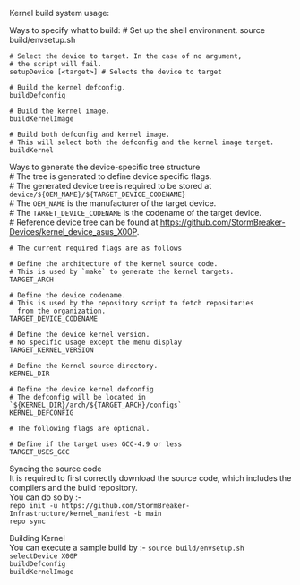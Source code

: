 Kernel build system usage:

Ways to specify what to build:
    # Set up the shell environment.
    source build/envsetup.sh

    # Select the device to target. In the case of no argument,
    # the script will fail.
    setupDevice [<target>] # Selects the device to target

    # Build the kernel defconfig.
    buildDefconfig

    # Build the kernel image.
    buildKernelImage

    # Build both defconfig and kernel image.
    # This will select both the defconfig and the kernel image target.
    buildKernel

Ways to generate the device-specific tree structure
<br>
    # The tree is generated to define device specific flags.
    <br>
    # The generated device tree is required to be stored at
    <br>
      `device/${OEM_NAME}/${TARGET_DEVICE_CODENAME}`
    <br>
    # The `OEM_NAME` is the manufacturer of the target device.
    <br>
    # The `TARGET_DEVICE_CODENAME` is the codename of the target device.
    <br>
    # Reference device tree can be found at https://github.com/StormBreaker-Devices/kernel_device_asus_X00P.

    # The current required flags are as follows

    # Define the architecture of the kernel source code.
    # This is used by `make` to generate the kernel targets.
    TARGET_ARCH

    # Define the device codename.
    # This is used by the repository script to fetch repositories
      from the organization.
    TARGET_DEVICE_CODENAME

    # Define the device kernel version.
    # No specific usage except the menu display
    TARGET_KERNEL_VERSION

    # Define the Kernel source directory.
    KERNEL_DIR

    # Define the device kernel defconfig
    # The defconfig will be located in `${KERNEL_DIR}/arch/${TARGET_ARCH}/configs`
    KERNEL_DEFCONFIG

    # The following flags are optional.

    # Define if the target uses GCC-4.9 or less
    TARGET_USES_GCC

Syncing the source code
<br>
It is required to first correctly download the source code,
which includes the compilers and the build repository.
<br>
You can do so by :- <br>
`repo init -u https://github.com/StormBreaker-Infrastructure/kernel_manifest -b main`
<br>
`repo sync`
<br>

Building Kernel
<br>
  You can execute a sample build by :-
  `source build/envsetup.sh`
  <br>
  `selectDevice X00P`
  <br>
  `buildDefconfig`
  <br>
  `buildKernelImage`